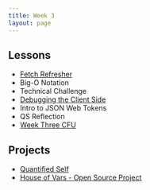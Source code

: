 ```yaml
---
title: Week 3
layout: page
---
```


## Lessons

* [Fetch Refresher](../lessons/fetch_refresher)
* Big-O Notation
* Technical Challenge
* [Debugging the Client Side](../lessons/fe_dev_tool_debugging)
* Intro to JSON Web Tokens
* QS Reflection
* [Week Three CFU](https://github.com/turingschool/checks-for-understanding/blob/master/module-4/backend/week_three.md)

## Projects

* [Quantified Self](./projects/quantified-self/quantified-self)
* [House of Vars - Open Source Project](http://backend.turing.io/module4/projects/open_source_project)
